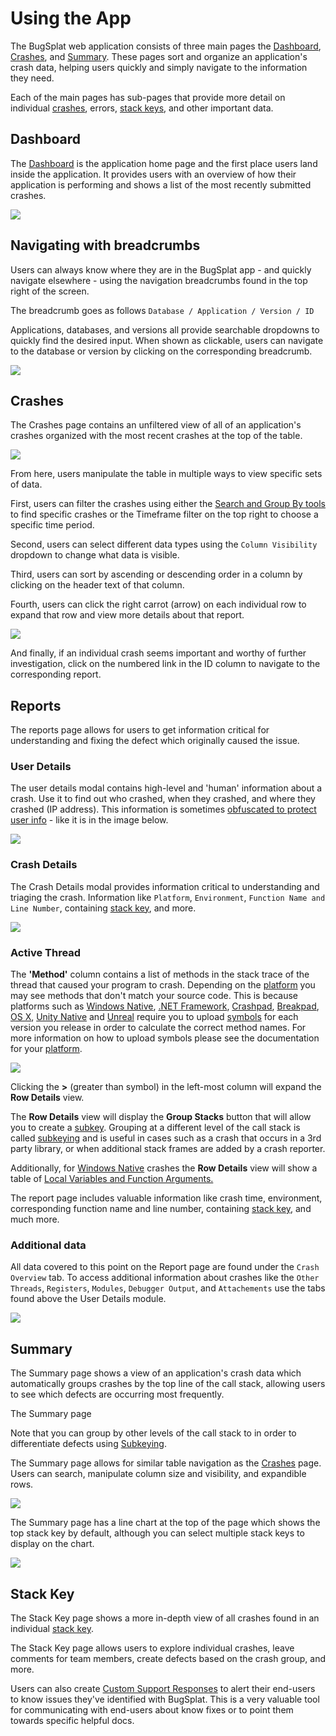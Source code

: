 # Using the App

The BugSplat web application consists of three main pages the [Dashboard](https://app.bugsplat.com/v2/dashboard), [Crashes](https://app.bugsplat.com/v2/crashes), and [Summary](https://app.bugsplat.com/v2/summary).  These pages sort and organize an application's crash data, helping users quickly and simply navigate to the information they need.

Each of the main pages has sub-pages that provide more detail on individual [crashes](../../education/bugsplat-dictionary.md#crash-report), errors, [stack keys](../../education/bugsplat-dictionary.md#stack-key), and other important data.

## Dashboard

The [Dashboard](https://app.bugsplat.com/v2/dashboard) is the application home page and the first place users land inside the application.  It provides users with an overview of how their application is performing and shows a list of the most recently submitted crashes.

![](../../.gitbook/assets/bugsplat-dashboard.png)

## Navigating with breadcrumbs

Users can always know where they are in the BugSplat app - and quickly navigate elsewhere - using the navigation breadcrumbs found in the top right of the screen.  

The breadcrumb goes as follows `Database / Application / Version / ID`

Applications, databases, and versions all provide searchable dropdowns to quickly find the desired input.  When shown as clickable, users can navigate to the database or version by clicking on the corresponding breadcrumb.

![](../../.gitbook/assets/navigating-with-breadcrumbs.gif)



## Crashes

The Crashes page contains an unfiltered view of all of an application's crashes organized with the most recent crashes at the top of the table. 

![](../../.gitbook/assets/screen-shot-2021-07-16-at-1.03.48-pm.png)

From here, users manipulate the table in multiple ways to view specific sets of data. 

First, users can filter the crashes using either the [Search and Group By tools](grouping-and-aggregating-application-data.md) to find specific crashes or the Timeframe filter on the top right to choose a specific time period.

Second, users can select different data types using the `Column Visibility` dropdown to change what data is visible.

Third, users can sort by ascending or descending order in a column by clicking on the header text of that column.

Fourth, users can click the right carrot \(arrow\) on each individual row to expand that row and view more details about that report.

![](../../.gitbook/assets/expando-row-crashes.gif)

And finally, if an individual crash seems important and worthy of further investigation, click on the numbered link in the ID column to navigate to the corresponding report.

## Reports

The reports page allows for users to get information critical for understanding and fixing the defect which originally caused the issue. 

### User Details

The user details modal contains high-level and 'human' information about a crash.  Use it to find out who crashed, when they crashed, and where they crashed \(IP address\).  This information is sometimes [obfuscated to protect user info](../production/security-privacy-and-compliance/gdpr.md) - like it is in the image below.

![](../../.gitbook/assets/screen-shot-2021-07-16-at-3.08.42-pm.png)

### Crash Details 

The Crash Details modal provides information critical to understanding and triaging the crash.  Information like `Platform`, `Environment`, `Function Name and Line Number`, containing [stack key](../../education/bugsplat-dictionary.md#stack-key), and more.

![](../../.gitbook/assets/crash-details-modal.png)

### Active Thread

The **'Method'** column contains a list of methods in the stack trace of the thread that caused your program to crash. Depending on the [platform](https://www.bugsplat.com/docs/sdk) you may see methods that don't match your source code. This is because platforms such as [Windows Native](https://www.bugsplat.com/docs/faq/crash-details-active-thread), [.NET Framework](https://www.bugsplat.com/docs/sdk/dot-net), [Crashpad](https://www.bugsplat.com/docs/sdk/crashpad), [Breakpad](https://www.bugsplat.com/docs/sdk/breakpad), [OS X](https://www.bugsplat.com/docs/sdk/os-x), [Unity Native](https://www.bugsplat.com/docs/sdk/unity) and [Unreal](https://www.bugsplat.com/docs/sdk/unreal) require you to upload [symbols](https://www.bugsplat.com/docs/faq/symbols/) for each version you release in order to calculate the correct method names. For more information on how to upload symbols please see the documentation for your [platform](https://www.bugsplat.com/docs/sdk).

![](../../.gitbook/assets/active-thread-july-21.png)

Clicking the **&gt;** \(greater than symbol\) in the left-most column will expand the **Row Details** view.

The **Row Details** view will display the **Group Stacks** button that will allow you to create a [subkey](https://www.bugsplat.com/docs/faq/subkey/). Grouping at a different level of the call stack is called [subkeying](https://www.bugsplat.com/resources/development/subkeying/) and is useful in cases such as a crash that occurs in a 3rd party library, or when additional stack frames are added by a crash reporter.

Additionally, for [Windows Native](https://www.bugsplat.com/docs/faq/crash-details-active-thread) crashes the **Row Details** view will show a table of [Local Variables and Function Arguments.](https://www.bugsplat.com/resources/development/local-variables-function-arguments/)

The report page includes valuable information like crash time, environment, corresponding function name and line number, containing [stack key](../../education/bugsplat-dictionary.md#stack-key), and much more.

### Additional data

All data covered to this point on the Report page are found under the `Crash Overview` tab. To access additional information about crashes like the `Other Threads`, `Registers`, `Modules`, `Debugger Output`, and `Attachements`  use the tabs found above the User Details module.

![](../../.gitbook/assets/viewing-tabs-crashreport%20%281%29%20%281%29.gif)

## Summary 

The Summary page shows a view of an application's crash data which automatically groups crashes by the top line of the call stack, allowing users to see which defects are occurring most frequently.  

The Summary page 

Note that you can group by other levels of the call stack to in order to differentiate defects using [Subkeying](using-subkeying-to-find-difficult-crashes.md). 

The Summary page allows for similar table navigation as the [Crashes](using-the-app.md#crashes) page.  Users can search, manipulate column size and visibility, and expandible rows.

![](../../.gitbook/assets/summary-page.png)

The Summary page has a line chart at the top of the page which shows the top stack key by default, although you can select multiple stack keys to display on the chart.

![](../../.gitbook/assets/charting-stack-keys%20%283%29%20%281%29.gif)



## Stack Key

The Stack Key page shows a more in-depth view of all crashes found in an individual [stack key](../../education/bugsplat-dictionary.md#stack-key). 

The Stack Key page allows users to explore individual crashes, leave comments for team members, create defects based on the crash group, and more. 

Users can also create [Custom Support Responses](../production/setting-up-custom-support-responses.md) to alert their end-users to know issues they've identified with BugSplat.  This is a very valuable tool for communicating with end-users about know fixes or to point them towards specific helpful docs.



